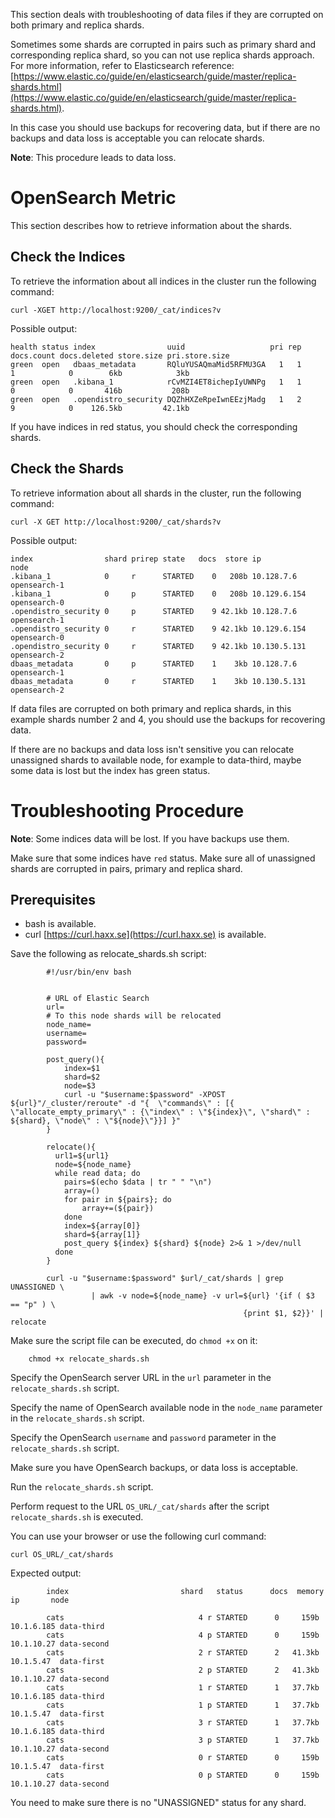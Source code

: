 This section deals with troubleshooting of data files if they are corrupted on both primary and replica shards.

Sometimes some shards are corrupted in pairs such as primary shard and corresponding replica shard, so you can not use replica shards approach. For more information, refer to Elasticsearch reference: [https://www.elastic.co/guide/en/elasticsearch/guide/master/replica-shards.html](https://www.elastic.co/guide/en/elasticsearch/guide/master/replica-shards.html).

In this case you should use backups for recovering data, but if there are no backups and data loss is acceptable you can relocate shards.

**Note**: This procedure leads to data loss.

# OpenSearch Metric

This section describes how to retrieve information about the shards.

## Check the Indices

To retrieve the information about all indices in the cluster run the following command:

```
curl -XGET http://localhost:9200/_cat/indices?v
```

Possible output:

```
health status index                uuid                   pri rep docs.count docs.deleted store.size pri.store.size
green  open   dbaas_metadata       RQluYUSAQmaMid5RFMU3GA   1   1          1            0        6kb            3kb
green  open   .kibana_1            rCvMZI4ET8ichepIyUWNPg   1   1          0            0       416b           208b
green  open   .opendistro_security DQZhHXZeRpeIwnEEzjMadg   1   2          9            0    126.5kb         42.1kb
```

If you have indices in red status, you should check the corresponding shards.

## Check the Shards

To retrieve information about all shards in the cluster, run the following command:

```
curl -X GET http://localhost:9200/_cat/shards?v
```

Possible output:

```
index                shard prirep state   docs  store ip           node
.kibana_1            0     r      STARTED    0   208b 10.128.7.6   opensearch-1
.kibana_1            0     p      STARTED    0   208b 10.129.6.154 opensearch-0
.opendistro_security 0     p      STARTED    9 42.1kb 10.128.7.6   opensearch-1
.opendistro_security 0     r      STARTED    9 42.1kb 10.129.6.154 opensearch-0
.opendistro_security 0     r      STARTED    9 42.1kb 10.130.5.131 opensearch-2
dbaas_metadata       0     p      STARTED    1    3kb 10.128.7.6   opensearch-1
dbaas_metadata       0     r      STARTED    1    3kb 10.130.5.131 opensearch-2
```
    

If data files are corrupted on both primary and replica shards, in this example shards number 2 and 4, you should use the backups for recovering data.

If there are no backups and data loss isn't sensitive you can relocate unassigned shards to available node, for example to data-third, maybe some data is lost but the index has green status.

# Troubleshooting Procedure

**Note**: Some indices data will be lost. If you have backups use them.

Make sure that some indices have `red` status. Make sure all of unassigned shards are corrupted in pairs, primary and replica shard.

## Prerequisites

* bash is available.
* curl [https://curl.haxx.se](https://curl.haxx.se) is available.

Save the following as relocate_shards.sh script:

```
        #!/usr/bin/env bash
        
        
        # URL of Elastic Search
        url=
        # To this node shards will be relocated
        node_name=
        username=
        password=
        
        post_query(){
        	index=$1
        	shard=$2
        	node=$3
        	curl -u "$username:$password" -XPOST ${url}"/_cluster/reroute" -d "{  \"commands\" : [{ \"allocate_empty_primary\" : {\"index\" : \"${index}\", \"shard\" : ${shard}, \"node\" : \"${node}\"}}] }"
        }
        
        relocate(){
          url1=${url1}
          node=${node_name}
          while read data; do
            pairs=$(echo $data | tr " " "\n")
        	array=()
        	for pair in ${pairs}; do
        		array+=(${pair})
        	done
        	index=${array[0]}
        	shard=${array[1]}
        	post_query ${index} ${shard} ${node} 2>& 1 >/dev/null
          done
        }
        
        curl -u "$username:$password" $url/_cat/shards | grep UNASSIGNED \
        		  | awk -v node=${node_name} -v url=${url} '{if ( $3 == "p" ) \
									                {print $1, $2}}' | relocate         
```
Make sure the script file can be executed, do `chmod +x` on it:

        chmod +x relocate_shards.sh

Specify the OpenSearch server URL in the `url` parameter in the `relocate_shards.sh` script.

Specify the name of OpenSearch available node in the `node_name` parameter in the `relocate_shards.sh` script.

Specify the OpenSearch `username` and `password` parameter in the `relocate_shards.sh` script.

Make sure you have OpenSearch backups, or data loss is acceptable.

Run the `relocate_shards.sh` script.

Perform request to the URL `OS_URL/_cat/shards` after the script `relocate_shards.sh` is executed.

You can use your browser or use the following curl command:

```
curl OS_URL/_cat/shards
```

Expected output:

```
        index                         shard   status      docs  memory    ip       node

        cats                              4 r STARTED      0     159b 10.1.6.185 data-third
        cats                              4 p STARTED      0     159b 10.1.10.27 data-second
        cats                              2 r STARTED      2   41.3kb 10.1.5.47  data-first
        cats                              2 p STARTED      2   41.3kb 10.1.10.27 data-second
        cats                              1 r STARTED      1   37.7kb 10.1.6.185 data-third
        cats                              1 p STARTED      1   37.7kb 10.1.5.47  data-first
        cats                              3 r STARTED      1   37.7kb 10.1.6.185 data-third
        cats                              3 p STARTED      1   37.7kb 10.1.10.27 data-second
        cats                              0 r STARTED      0     159b 10.1.5.47  data-first
        cats                              0 p STARTED      0     159b 10.1.10.27 data-second
```
You need to make sure there is no "UNASSIGNED" status for any shard.
